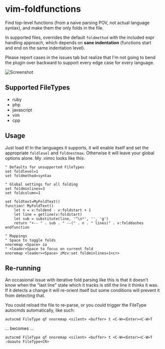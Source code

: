 # vim-foldfunctions
Find top-level functions (from a naive parsing POV, not actual language syntax), and make them the only folds in the file.

In supported files, overrides the default `foldmethod` with the included expr handling approach, which depends on **sane indentation** (functions start and end on the same indentation level).

Please report cases in the issues tab but realize that I'm not going to bend the plugin over backward to support every edge case for every language.

![Screenshot](http://g.recordit.co/AKUiqTjJWO.gif)

## Supported FileTypes

- ruby
- php
- javascript
- vim
- cpp

## Usage

Just load it! In the languages it supports, it will enable itself and set the appropriate `foldlevel` and `foldnestmax`. Otherwise it will leave your global options alone. My .vimrc looks like this:

```
" Defaults for unsupported FileTypes
set foldlevel=1
set foldmethod=syntax

" Global settings for all folding
set foldminlines=3
set foldcolumn=1

set foldtext=MyFoldText() 
function! MyFoldText()
	let n = v:foldend - v:foldstart + 1 
	let line = getline(v:foldstart)
	let sub = substitute(line, '^\s*', '', 'g')
	return "+-- " . sub . " --(" . n . " lines)" . v:folddashes
endfunction

" Mappings
" Space to toggle folds
nnoremap <Space> za
" <leader>Space to focus on current fold
nnoremap <leader><Space> zMzv:set foldminlines=1<cr>
```

## Re-running

An occasional issue with iterative fold parsing like this is that it doesn't know when the "last line" state which it tracks is still the line it thinks it was. If it detects a change it will re-orient itself but some conditions will prevent it from detecting that.

You could reload the file to re-parse, or you could trigger the FileType autocmds automatically, like such:

```
autocmd FileType qf nnoremap <silent> <buffer> t <C-W><Enter><C-W>T
```

... becomes ...

```
autocmd FileType qf nnoremap <silent> <buffer> t <C-W><Enter><C-W>T :doauto FileType<CR>
```
